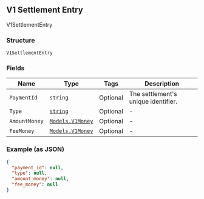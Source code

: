 ## V1 Settlement Entry

V1SettlementEntry

### Structure

`V1SettlementEntry`

### Fields

| Name | Type | Tags | Description |
|  --- | --- | --- | --- |
| `PaymentId` | `string` | Optional | The settlement's unique identifier. |
| `Type` | [`string`](/doc/models/v1-settlement-entry-type.md) | Optional | - |
| `AmountMoney` | [`Models.V1Money`](/doc/models/v1-money.md) | Optional | - |
| `FeeMoney` | [`Models.V1Money`](/doc/models/v1-money.md) | Optional | - |

### Example (as JSON)

```json
{
  "payment_id": null,
  "type": null,
  "amount_money": null,
  "fee_money": null
}
```

